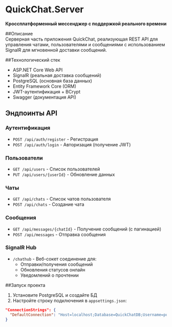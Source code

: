 # QuickChat.Server  
**Кроссплатформенный мессенджер с поддержкой реального времени**  

##Описание  
Серверная часть приложения QuickChat, реализующая REST API для управления чатами, пользователями и сообщениями с использованием SignalR для мгновенной доставки сообщений.  

##Технологический стек  
- ASP.NET Core Web API  
- SignalR (реальная доставка сообщений)  
- PostgreSQL (основная база данных)  
- Entity Framework Core (ORM)  
- JWT-аутентификация + BCrypt  
- Swagger (документация API)  

## Эндпоинты API  
### Аутентификация  
- `POST /api/auth/register` - Регистрация  
- `POST /api/auth/login` - Авторизация (получение JWT)  

### Пользователи  
- `GET /api/users` - Список пользователей  
- `PUT /api/users/{userId}` - Обновление данных  

### Чаты  
- `GET /api/chats` - Список чатов пользователя  
- `POST /api/chats` - Создание чата  

### Сообщения  
- `GET /api/messages/{chatId}` - Получение сообщений (с пагинацией)  
- `POST /api/messages` - Отправка сообщения  

### SignalR Hub  
- `/chathub` - Веб-сокет соединение для:  
  - Отправки/получения сообщений  
  - Обновления статусов онлайн  
  - Уведомлений о прочтении  

##Запуск проекта  
1. Установите PostgreSQL и создайте БД  
2. Настройте строку подключения в `appsettings.json`:  
```json 
"ConnectionStrings": {
  "DefaultConnection": "Host=localhost;Database=QuickChatDB;Username=postgres;Password=your_password"
}
